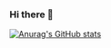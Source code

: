 ### Hi there 👋

[![Anurag's GitHub stats](https://github-readme-stats.vercel.app/api?username=anuraghazra)](https://github.com/russssl/github-readme-stats)
